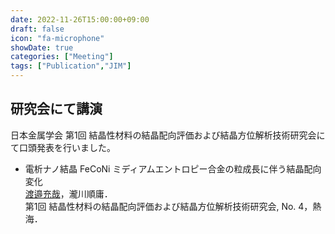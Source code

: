 ```yaml
---
date: 2022-11-26T15:00:00+09:00
draft: false
icon: "fa-microphone"
showDate: true
categories: ["Meeting"]
tags: ["Publication","JIM"]
---
```


## 研究会にて講演

日本金属学会 第1回 結晶性材料の結晶配向評価および結晶方位解析技術研究会にて口頭発表を行いました。

* 電析ナノ結晶 FeCoNi ミディアムエントロピー合金の粒成長に伴う結晶配向変化  
<u>渡邉充哉</u>，瀧川順庸．  
第1回 結晶性材料の結晶配向評価および結晶方位解析技術研究会, 
No. 4，熱海．